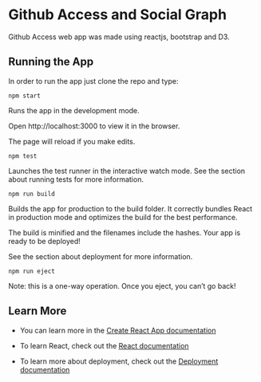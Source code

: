 # Github Access and Social Graph
Github Access web app was made using reactjs, bootstrap and D3.


## Running the App
In order to run the app just clone the repo and type:
```
npm start
```
Runs the app in the development mode.

Open http://localhost:3000 to view it in the browser.

The page will reload if you make edits.


```
npm test
```

Launches the test runner in the interactive watch mode.
See the section about running tests for more information.



```
npm run build
```

Builds the app for production to the build folder.
It correctly bundles React in production mode and optimizes the build for the best performance.

The build is minified and the filenames include the hashes.
Your app is ready to be deployed!

See the section about deployment for more information.


```
npm run eject
```
Note: this is a one-way operation. Once you eject, you can’t go back!



## Learn More
- You can learn more in the [Create React App documentation](https://create-react-app.dev/docs/getting-started/)

- To learn React, check out the [React documentation](https://reactjs.org/)

- To learn more about deployment, check out the [Deployment documentation](https://facebook.github.io/create-react-app/docs/deployment)
